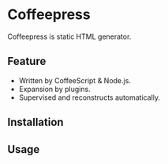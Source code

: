 # Coffeepress
Coffeepress is static HTML generator.

## Feature

* Written by CoffeeScript & Node.js.
* Expansion by plugins.
* Supervised and reconstructs automatically. 

## Installation

## Usage

